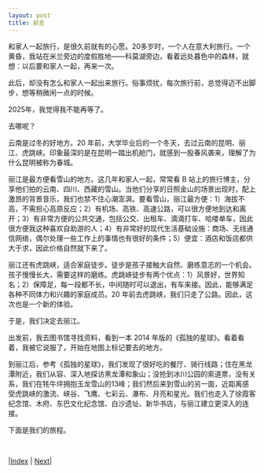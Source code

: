 ```yaml
---
layout: post
title: 前言
---
```


和家人一起旅行，是很久前就有的心愿。20多岁时，一个人在意大利旅行。一个黄昏，我站在米兰旁边的度假胜地——科莫湖旁边，看着远处暮色中的森林，就想：以后要和家人一起，再来一次。

此后，却没有怎么和家人一起出来旅行。俗事烦扰，每次旅行前，总觉得迈不出脚步，想等稍微闲一点的时候。

2025年，我觉得我不能再等了。

去哪呢？

云南是过冬的好地方。20 年前，大学毕业后的一个冬天，去过云南的昆明、丽江、虎跳峡。印象最深的是在昆明一踏出机舱门，就感到一股春风袭来，理解了为什么昆明被称为春城。

丽江是最方便看雪山的地方。这几年和家人一起，常常看 B 站上的旅行博主，分享他们拍的云南、四川、西藏的雪山。当他们分享的日照金山的场景出现时，配上激昂的背景音乐，我们也禁不住心潮澎湃。要看雪山，丽江最方便：1）海拔不高，不需担心高原反应；2）有机场、高铁、高速公路，可以很方便地到达和离开；3）有非常方便的公共交通，包括公交、出租车、滴滴打车、哈喽单车，因此很方便我这种喜欢自助游的人；4）有非常好的现代生活基础设施：商场、无线通信网络，偶尔处理一些工作上的事情也有很好的条件；5）便宜：酒店和饭店都供大于求，因此价格自然就下来了。

丽江还有虎跳峡，适合家庭徒步。徒步是孩子接触大自然、磨练意志的一个机会。孩子慢慢长大，需要这样的磨练。虎跳峡徒步有两个优点：1）风景好，世界知名；2）保障足，每一段都不长，中间随时可以退出，有车来接。因此，能够满足各种不同体力和兴趣的家庭成员。20 年前去虎跳峡，我们只走了公路。因此，这次也是一个新的体验。

于是，我们决定去丽江。

出发前，我去图书馆寻找资料，看到一本 2014 年版的《孤独的星球》。看着看着，我被它说服了，开始在地图上标记要去的地方。

到丽江后，参考《孤独的星球》，我们发现了很好吃的餐厅、骑行线路；住在黑龙潭附近，我们从容、深入地探访黑龙潭和象山；没抢到冰川公园的索道票，没有关系，我们在牦牛坪拥抱玉龙雪山的13峰；我们然后来到雪山的另一面，近距离感受虎跳峡的激流、峡谷、飞鹰、七彩云、瀑布、月亮和星光。我们也走入了徐霞客纪念馆、木府、东巴文化纪念馆、白沙遗址、新华书店，与丽江建立更深入的连接。

下面是我们的旅程。

<br/>

|[Index](./) | [Next](1-chenshi)|
